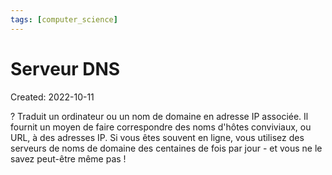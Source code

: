 ```yaml
---
tags: [computer_science] 
---
```

# Serveur DNS
Created: 2022-10-11

?
Traduit un ordinateur ou un nom de domaine en adresse IP associée. Il fournit un moyen de faire correspondre des noms d'hôtes conviviaux, ou URL, à des adresses IP. Si vous êtes souvent en ligne, vous utilisez des serveurs de noms de domaine des centaines de fois par jour - et vous ne le savez peut-être même pas !
<!--SR:!2024-03-15,54,210-->